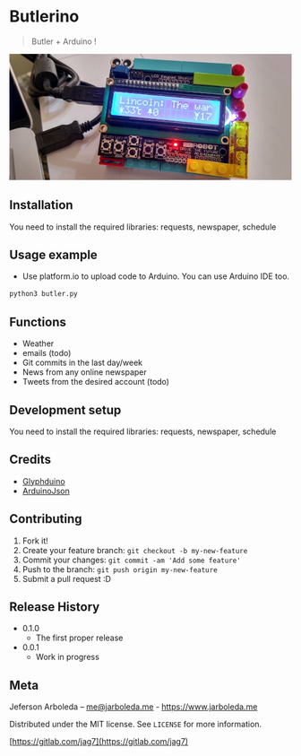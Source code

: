 # Butlerino
> Butler + Arduino !

<!-- [![NPM Version][npm-image]][npm-url]
[![Build Status][travis-image]][travis-url]
[![Downloads Stats][npm-downloads]][npm-url] -->

![butlerino](assets/butlerino.jpg)


## Installation

You need to install the required libraries: requests, newspaper, schedule

## Usage example

* Use platform.io to upload code to Arduino. You can use Arduino IDE too.
```sh
python3 butler.py
```
## Functions
* Weather
* emails (todo)
* Git commits in the last day/week
* News from any online newspaper
* Tweets from the desired account (todo)

## Development setup

You need to install the required libraries: requests, newspaper, schedule

## Credits
* [Glyphduino](http://rastating.github.io/Glyphduino/)
* [ArduinoJson](https://github.com/bblanchon/ArduinoJson)

## Contributing

1. Fork it!
2. Create your feature branch: `git checkout -b my-new-feature`
3. Commit your changes: `git commit -am 'Add some feature'`
4. Push to the branch: `git push origin my-new-feature`
5. Submit a pull request :D

## Release History

* 0.1.0
    * The first proper release
* 0.0.1
    * Work in progress

## Meta

Jeferson Arboleda – me@jarboleda.me - https://www.jarboleda.me

Distributed under the MIT license. See ``LICENSE`` for more information.

[https://gitlab.com/jag7](https://gitlab.com/jag7)

[npm-image]: https://img.shields.io/npm/v/datadog-metrics.svg?style=flat-square
[npm-url]: https://npmjs.org/package/datadog-metrics
[npm-downloads]: https://img.shields.io/npm/dm/datadog-metrics.svg?style=flat-square
[travis-image]: https://img.shields.io/travis/dbader/node-datadog-metrics/master.svg?style=flat-square
[travis-url]: https://travis-ci.org/dbader/node-datadog-metrics
